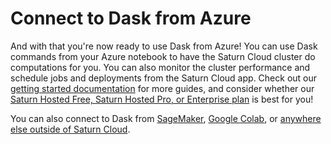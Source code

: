 # Connect to Dask from Azure

And with that you're now ready to use Dask from Azure! You can use Dask commands from your Azure notebook to have the Saturn Cloud cluster do computations for you. You can also monitor the cluster performance and schedule jobs and deployments from the Saturn Cloud app. Check out our [getting started documentation](<docs/user-guide/reference/images/base-images/saturnbase-python-gpu-11.2.md>) for more guides, and consider whether our [Saturn Hosted Free, Saturn Hosted Pro, or Enterprise plan](/docs) is best for you!

You can also connect to Dask from [SageMaker](<docs/user-guide/integrations/sagemaker_external_connect.md>), [Google Colab](<docs/user-guide/integrations/colab_external_connect.md>), or [anywhere else outside of Saturn Cloud](<docs/user-guide/integrations/azure_external_connect.md>).
